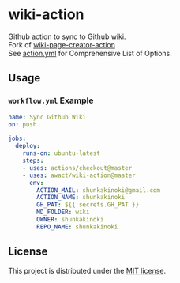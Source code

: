# wiki-action

Github action to sync to Github wiki.  
Fork of [wiki-page-creator-action](https://github.com/Decathlon/wiki-page-creator-action)  
See [action.yml](./action.yml) for Comprehensive List of Options.  

## Usage

### `workflow.yml` Example

```yaml
name: Sync Github Wiki
on: push

jobs:
  deploy:
    runs-on: ubuntu-latest
    steps:
    - uses: actions/checkout@master
    - uses: awact/wiki-action@master
      env:
        ACTION_MAIL: shunkakinoki@gmail.com
        ACTION_NAME: shunkakinoki
        GH_PAT: ${{ secrets.GH_PAT }}
        MD_FOLDER: wiki
        OWNER: shunkakinoki
        REPO_NAME: shunkakinoki
```

## License

This project is distributed under the [MIT license](LICENSE.md).
